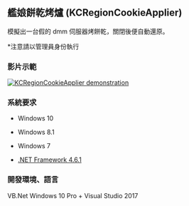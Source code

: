 ﻿艦娘餅乾烤爐 (KCRegionCookieApplier)
--

模擬出一台假的 dmm 伺服器烤餅乾，關閉後便自動還原。

*注意請以管理員身份執行

### 影片示範

[![KCRegionCookieApplier demonstration](http://img.youtube.com/vi/eztIqbPxNfg/0.jpg)](http://www.youtube.com/watch?v=eztIqbPxNfg "KCRegionCookieApplier demonstration")

### 系統要求

* Windows 10
* Windows 8.1
* Windows 7

* [.NET Framework 4.6.1](https://support.microsoft.com/zh-tw/help/3102436/the-net-framework-4-6-1-offline-installer-for-windows)

### 開發環境、語言

VB.Net
Windows 10 Pro + Visual Studio 2017
